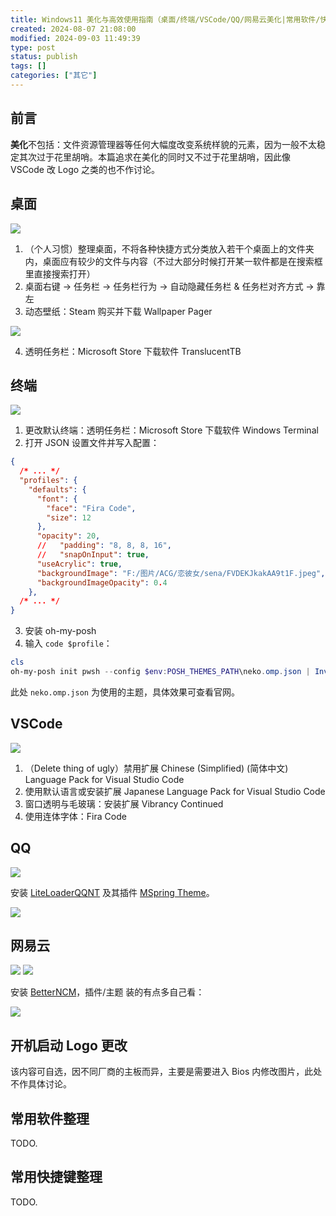 ```yaml
---
title: Windows11 美化与高效使用指南（桌面/终端/VSCode/QQ/网易云美化|常用软件/快捷键整理）
created: 2024-08-07 21:08:00
modified: 2024-09-03 11:49:39
type: post
status: publish
tags: []
categories: ["其它"]
---
```


## 前言

**美化**不包括：文件资源管理器等任何大幅度改变系统样貌的元素，因为一般不太稳定其次过于花里胡哨。本篇追求在美化的同时又不过于花里胡哨，因此像 VSCode 改 Logo 之类的也不作讨论。

## 桌面

![](https://pic.imgdb.cn/item/66cc7f85d9c307b7e9b0befc.png)

1. （个人习惯）整理桌面，不将各种快捷方式分类放入若干个桌面上的文件夹内，桌面应有较少的文件与内容（不过大部分时候打开某一软件都是在搜索框里直接搜索打开）
2. 桌面右键 -> 任务栏 -> 任务栏行为 -> 自动隐藏任务栏 & 任务栏对齐方式 -> 靠左
3. 动态壁纸：Steam 购买并下载 Wallpaper Pager

![](https://pic.imgdb.cn/item/66cc8167d9c307b7e9b533e3.png)

4. 透明任务栏：Microsoft Store 下载软件 TranslucentTB

## 终端

![](https://pic.imgdb.cn/item/66cc8168d9c307b7e9b534ae.png)

1. 更改默认终端：透明任务栏：Microsoft Store 下载软件 Windows Terminal
2. 打开 JSON 设置文件并写入配置：

```json
{
  /* ... */
  "profiles": {
    "defaults": {
      "font": {
        "face": "Fira Code",
        "size": 12
      },
      "opacity": 20,
      //   "padding": "8, 8, 8, 16",
      //   "snapOnInput": true,
      "useAcrylic": true,
      "backgroundImage": "F:/图片/ACG/恋彼女/sena/FVDEKJkakAA9t1F.jpeg",
      "backgroundImageOpacity": 0.4
    },
  /* ... */
}
```

3. 安装 oh-my-posh
4. 输入 `code $profile`：

```ps1
cls
oh-my-posh init pwsh --config $env:POSH_THEMES_PATH\neko.omp.json | Invoke-Expression
```

此处 `neko.omp.json` 为使用的主题，具体效果可查看官网。

## VSCode

![](https://pic.imgdb.cn/item/66cc8168d9c307b7e9b5364b.png)

1. （Delete thing of ugly）禁用扩展 Chinese (Simplified) (简体中文) Language Pack for Visual Studio Code
2. 使用默认语言或安装扩展 Japanese Language Pack for Visual Studio Code
3. 窗口透明与毛玻璃：安装扩展 Vibrancy Continued
4. 使用连体字体：Fira Code

## QQ

![](https://pic.imgdb.cn/item/66cc7f85d9c307b7e9b0bc94.png)

安装 [LiteLoaderQQNT](https://github.com/LiteLoaderQQNT/LiteLoaderQQNT) 及其插件 [MSpring Theme](https://github.com/MUKAPP/LiteLoaderQQNT-MSpring-Theme)。

![](https://pic.imgdb.cn/item/66cc81dbd9c307b7e9b7082e.png)

## 网易云

![](https://pic.imgdb.cn/item/66cc7f85d9c307b7e9b0bdf0.png)
![](https://pic.imgdb.cn/item/66cc7f85d9c307b7e9b0bd4f.png)

安装 [BetterNCM](https://github.com/MicroCBer/BetterNCM)，插件/主题 装的有点多自己看：

![](https://pic.imgdb.cn/item/66cc81dbd9c307b7e9b70843.png)

## 开机启动 Logo 更改

该内容可自选，因不同厂商的主板而异，主要是需要进入 Bios 内修改图片，此处不作具体讨论。

## 常用软件整理

TODO.

## 常用快捷键整理

TODO.
